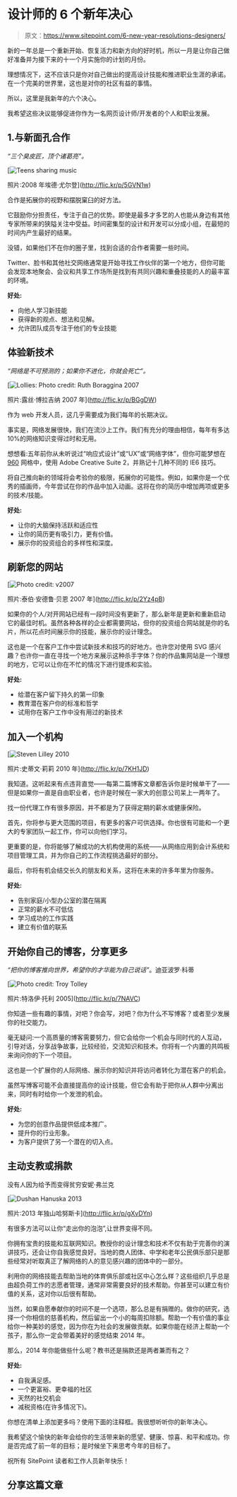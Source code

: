 # 设计师的 6 个新年决心

> 原文：<https://www.sitepoint.com/6-new-year-resolutions-designers/>

新的一年总是一个重新开始、恢复活力和新方向的好时机，所以一月是让你自己做好准备并为接下来的十一个月实施你的计划的月份。

理想情况下，这不应该只是你对自己做出的提高设计技能和推进职业生涯的承诺。在一个完美的世界里，这也是对你的社区有益的事情。

所以，这里是我新年的六个决心。

我希望这些决议能够促进你作为一名网页设计师/开发者的个人和职业发展。

## 1.与新面孔合作

*“三个臭皮匠，顶个诸葛亮”。*

[![Teens sharing music](img/b98072295fb845141ea9cc99d85b1e7e.png)

照片:2008 年埃德·尤尔登](http://flic.kr/p/5GVN1w) 

合作是拓展你的视野和摆脱窠臼的好方法。

它鼓励你分担责任，专注于自己的优势。即使是最多才多艺的人也能从身边有其他专家所带来的狭隘关注中受益。时间密集型的设计和开发可以分成小组，在最短的时间内产生最好的结果。

没错，如果他们不在你的圈子里，找到合适的合作者需要一些时间。

Twitter、脸书和其他社交网络通常是开始寻找工作伙伴的第一个地方，但你可能会发现本地聚会、会议和共享工作场所是找到有共同兴趣和重叠技能的人的最丰富的环境。

**好处:**

*   向他人学习新技能
*   获得新的观点、想法和见解。
*   允许团队成员专注于他们的专业技能

## 体验新技术

*“网络是不可预测的；如果你不进化，你就会死亡”。*

[![Lollies: Photo credit: Ruth Boraggina 2007](img/cc10cd94cf1afa33a631edd3f35b3258.png)

照片:露丝·博拉吉纳 2007 年](http://flic.kr/p/BGgDW) 

作为 web 开发人员，这几乎需要成为我们每年的长期决议。

事实是，网络发展很快，我们在流沙上工作。我们有充分的理由相信，每年有多达 10%的网络知识变得过时和无用。

想想看:五年前你从未听说过“响应式设计”或“UX”或“网络字体”，但你可能梦想在 [960](http://960.gs/) 网格中，使用 Adobe Creative Suite 2，并熟记十几种不同的 IE6 技巧。

将自己推向新的领域将会考验你的极限，拓展你的可能性。例如，如果你是一个优秀的插画师，今年尝试在你的作品中加入动画。这将在你的简历中增加两项或更多的技术/技能。

**好处:**

*   让你的大脑保持活跃和适应性
*   让你的简历更有吸引力，更有价值。
*   展示你的投资组合的多样性和深度。

## 刷新您的网站

[![Photo credit: v2007](img/e75ab7b224c51b24fa6eded92885c461.png)

照片:泰伯·安德鲁·贝恩 2007 年](http://flic.kr/p/2Yz4pB) 

如果你的个人/对开网站已经有一段时间没有更新了，那么新年是更新和重新启动它的最佳时机。虽然各种各样的企业都需要网站，但你的投资组合网站就是你的名片，所以花点时间展示你的技能，展示你的设计理念。

这也是一个在客户工作中尝试新技术和技巧的好地方。也许您对使用 SVG 感兴趣？也许你一直在寻找一个地方来展示这种杀手字体？你的作品集网站是一个理想的地方，它可以让你在不忙的情况下进行提炼和实验。

**好处:**

*   给潜在客户留下持久的第一印象
*   教育潜在客户你的标准和哲学
*   试用你在客户工作中没有用过的新技术

## 加入一个机构

[![Steven Lilley 2010](img/9863b1cbe4a1f2a321c513248ddada7e.png)

照片:史蒂文·莉莉 2010 年](http://flic.kr/p/7KH1JD) 

我知道。这听起来有点违背直觉——每第二篇博客文章都告诉你是时候单干了——但是如果你一直是自由职业者，也许是时候在一家大的创意公司呆上一两年了。

找一份代理工作有很多原因，并不都是为了获得定期的薪水或健康保险。

首先，你将参与更大范围的项目，有更多的客户可供选择。你也很有可能和一个更大的专家团队一起工作，你可以向他们学习。

更重要的是，你将能够了解成功的大机构使用的系统——从网络应用到会计系统和项目管理工具，并为你自己的工作流程挑选最好的部分。

最后，你将有机会结交长久的朋友和关系，这将在未来的许多年里为你服务。

**好处:**

*   告别家庭/小型办公室的潜在隔离
*   正常的薪水不可低估
*   学习成功的工作实践
*   建立有价值的联系

## 开始你自己的博客，分享更多

*“把你的博客推向世界，希望你的才华能为自己说话”*。迪亚波罗·科蒂

[![Photo credit: Troy Tolley](img/da53a19d16e3a8a385c20a34d6de5e05.png)

照片:特洛伊·托利 2005](http://flic.kr/p/7NAVC) 

你知道一些有趣的事情，对吧？你会写，对吧？你为什么不写博客？或者至少发展你的社交能力。

毫无疑问:一个高质量的博客需要努力，但它会给你一个机会与同时代的人互动，引导对话，分享战争故事，比较经验，交流知识和技术。你将有一个内置的共鸣板来询问你的下一个项目。

这也是一个扩展你的人际网络、展示你的知识并将访问者转化为潜在客户的机会。

虽然写博客可能不会直接提高你的设计技能，但它会有助于把你从人群中分离出来，同时有时给你一个发泄的机会。

**好处:**

*   为您的创意作品提供低成本推广。
*   提升你的行业形象。
*   为客户提供了另一个潜在的切入点。

## 主动支教或捐款

没有人因为给予而变得贫穷安妮·弗兰克

[![Dushan Hanuska 2013](img/5b888c0dda77dc142c109ac53a6c801d.png)

照片:2013 年独山哈努斯卡](http://flic.kr/p/gXvDYn) 

有很多方法可以让你“走出你的泡泡”,让世界变得不同。

你拥有宝贵的技能和互联网知识。教授你的设计理念和技术不仅有助于完善你的演讲技巧，还会让你自我感觉良好。当地的商人团体、中学和老年公民俱乐部只是那些经常对听取真正了解网络的人的意见感兴趣的团体中的一部分。

利用你的网络技能去帮助当地的体育俱乐部或社区中心怎么样？这些组织几乎总是由超负荷工作的志愿者管理，通常非常需要良好的技术帮助。你甚至可以建立有价值的关系，这对你以后很有帮助。

当然，如果自愿奉献你的时间不是一个选项，那么总是有捐赠的。做你的研究，选择一个你相信的慈善机构，然后留出一个小的每周扣除额。帮助一个有价值的事业给你一种美妙的感觉，因为你在为社会的发展做贡献。如果你能在经济上帮助一个孩子，那么你一定会带着美好的感觉结束 2014 年。

那么，2014 年你能做些什么呢？教书还是捐款还是两者兼而有之？

**好处:**

*   自我满足感。
*   一个更富裕、更幸福的社区
*   天然的社交机会
*   减税资格(在许多情况下)。

你想在清单上添加更多吗？使用下面的注释框。我很想听听你的新年决心。

我希望这个愉快的新年会给你的生活带来新的愿望、健康、惊喜、和平和成功。你是否完成了前一年的目标；是时候坐下来思考今年的目标了。

祝所有 SitePoint 读者和工作人员新年快乐！

## 分享这篇文章